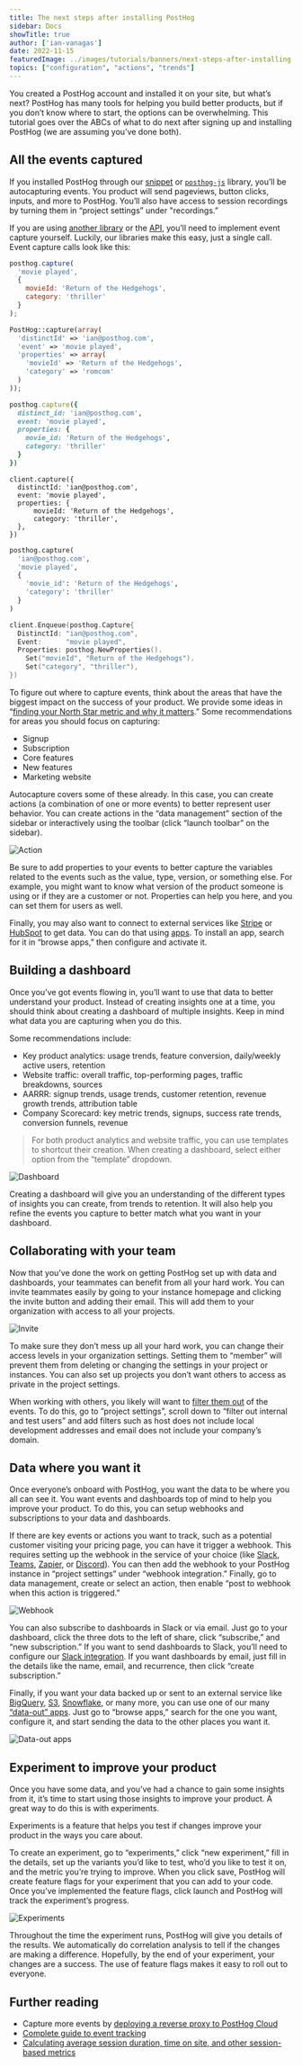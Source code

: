 ```yaml
---
title: The next steps after installing PostHog
sidebar: Docs
showTitle: true
author: ['ian-vanagas']
date: 2022-11-15
featuredImage: ../images/tutorials/banners/next-steps-after-installing.png
topics: ["configuration", "actions", "trends"]
---
```


You created a PostHog account and installed it on your site, but what’s next? PostHog has many tools for helping you build better products, but if you don’t know where to start, the options can be overwhelming. This tutorial goes over the ABCs of what to do next after signing up and installing PostHog (we are assuming you’ve done both).

## All the events captured

If you installed PostHog through our [snippet](/docs/integrate#snippet) or [`posthog-js`](/docs/integrate/client/js) library, you’ll be autocapturing events. You product will send pageviews, button clicks, inputs, and more to PostHog. You’ll also have access to session recordings by turning them in “project settings” under "recordings.”

If you are using [another library](/docs/integrate#libraries) or the [API](/docs/api), you’ll need to implement event capture yourself. Luckily, our libraries make this easy, just a single call. Event capture calls look like this:

<MultiLanguage>

```js
posthog.capture(
  'movie played', 
  { 
    movieId: 'Return of the Hedgehogs', 
    category: 'thriller' 
  }
);
```

```php
PostHog::capture(array(
  'distinctId' => 'ian@posthog.com',
  'event' => 'movie played',
  'properties' => array(
    'movieId' => 'Return of the Hedgehogs',
    'category' => 'romcom'
  )
));
```

```ruby
posthog.capture({
  distinct_id: 'ian@posthog.com',
  event: 'movie played',
  properties: {
    movie_id: 'Return of the Hedgehogs',
    category: 'thriller'
  }
})
```

```node
client.capture({
  distinctId: 'ian@posthog.com',
  event: 'movie played',
  properties: {
      movieId: 'Return of the Hedgehogs',
      category: 'thriller',
  },
})
```

```python
posthog.capture(
  'ian@posthog.com', 
  'movie played', 
  {
    'movie_id': 'Return of the Hedgehogs',
    'category': 'thriller'
  }
)
```

```go
client.Enqueue(posthog.Capture{
  DistinctId: "ian@posthog.com",
  Event:      "movie played",
  Properties: posthog.NewProperties().
    Set("movieId", "Return of the Hedgehogs").
    Set("category", "thriller"),
})
```

</MultiLanguage>

To figure out where to capture events, think about the areas that have the biggest impact on the success of your product. We provide some ideas in “[finding your North Star metric and why it matters](/blog/north-star-metrics).” Some recommendations for areas you should focus on capturing:

- Signup
- Subscription
- Core features
- New features
- Marketing website

Autocapture covers some of these already. In this case, you can create actions (a combination of one or more events) to better represent user behavior. You can create actions in the “data management” section of the sidebar or interactively using the toolbar (click “launch toolbar” on the sidebar).

![Action](../images/tutorials/next-steps-after-installing/action.png)

Be sure to add properties to your events to better capture the variables related to the events such as the value, type, version, or something else. For example, you might want to know what version of the product someone is using or if they are a customer or not. Properties can help you here, and you can set them for users as well. 

Finally, you may also want to connect to external services like [Stripe](/tutorials/stripe-payment-data) or [HubSpot](/apps/hubspot-connector) to get data. You can do that using [apps](/apps). To install an app, search for it in “browse apps,” then configure and activate it.

## Building a dashboard

Once you’ve got events flowing in, you’ll want to use that data to better understand your product. Instead of creating insights one at a time, you should think about creating a dashboard of multiple insights. Keep in mind what data you are capturing when you do this.

Some recommendations include:

- Key product analytics: usage trends, feature conversion, daily/weekly active users, retention
- Website traffic: overall traffic, top-performing pages, traffic breakdowns, sources
- AARRR: signup trends, usage trends, customer retention, revenue growth trends, attribution table
- Company Scorecard: key metric trends, signups, success rate trends, conversion funnels, revenue

> For both product analytics and website traffic, you can use templates to shortcut their creation. When creating a dashboard, select either option from the “template” dropdown.

![Dashboard](../images/tutorials/next-steps-after-installing/dashboard.png)

Creating a dashboard will give you an understanding of the different types of insights you can create, from trends to retention. It will also help you refine the events you capture to better match what you want in your dashboard.

## Collaborating with your team

Now that you’ve done the work on getting PostHog set up with data and dashboards, your teammates can benefit from all your hard work. You can invite teammates easily by going to your instance homepage and clicking the invite button and adding their email. This will add them to your organization with access to all your projects.

![Invite](../images/tutorials/next-steps-after-installing/invite.png)

To make sure they don’t mess up all your hard work, you can change their access levels in your organization settings. Setting them to “member” will prevent them from deleting or changing the settings in your project or instances. You can also set up projects you don’t want others to access as private in the project settings. 

When working with others, you likely will want to [filter them out](/tutorials/filter-internal-users) of the events. To do this, go to ”project settings”, scroll down to “filter out internal and test users”  and add filters such as host does not include local development addresses and email does not include your company’s domain.

## Data where you want it

Once everyone’s onboard with PostHog, you want the data to be where you all can see it. You want events and dashboards top of mind to help you improve your product. To do this, you can setup webhooks and subscriptions to your data and dashboards. 

If there are key events or actions you want to track, such as a potential customer visiting your pricing page, you can have it trigger a webhook. This requires setting up the webhook in the service of your choice (like [Slack](/docs/integrate/webhooks/slack), [Teams](/docs/integrate/webhooks/microsoft-teams), [Zapier](/tutorials/how-to-connect-posthog-and-notion-with-zapier), or [Discord](/docs/integrate/webhooks/discord)). You can then add the webhook to your PostHog instance in “project settings” under “webhook integration.” Finally, go to data management, create or select an action, then enable “post to webhook when this action is triggered.”

![Webhook](../images/tutorials/next-steps-after-installing/hook.png)

You can also subscribe to dashboards in Slack or via email. Just go to your dashboard, click the three dots to the left of share, click “subscribe,” and “new subscription.” If you want to send dashboards to Slack, you’ll need to configure our [Slack integration](/docs/integrate/third-party/slack). If you want dashboards by email, just fill in the details like the name, email, and recurrence, then click “create subscription.” 

Finally, if you want your data backed up or sent to an external service like [BigQuery](/apps/bigquery-export), [S3](/apps/s3-export), [Snowflake](/apps/snowflake-export), or many more, you can use one of our many [“data-out” apps](/apps). Just go to “browse apps,” search for the one you want, configure it, and start sending the data to the other places you want it.

![Data-out apps](../images/tutorials/next-steps-after-installing/apps.png)

## Experiment to improve your product

Once you have some data, and you’ve had a chance to gain some insights from it, it’s time to start using those insights to improve your product. A great way to do this is with experiments.

Experiments is a feature that helps you test if changes improve your product in the ways you care about.

To create an experiment, go to “experiments,” click “new experiment,” fill in the details, set up the variants you’d like to test, who’d you like to test it on, and the metric you’re trying to improve. When you click save, PostHog will create feature flags for your experiment that you can add to your code. Once you’ve implemented the feature flags, click launch and PostHog will track the experiment’s progress.

![Experiments](../images/tutorials/next-steps-after-installing/experiment.png)

Throughout the time the experiment runs, PostHog will give you details of the results. We automatically do correlation analysis to tell if the changes are making a difference. Hopefully, by the end of your experiment, your changes are a success. The use of feature flags makes it easy to roll out to everyone. 

## Further reading

- Capture more events by [deploying a reverse proxy to PostHog Cloud](/docs/integrate/proxy)
- [Complete guide to event tracking](/tutorials/event-tracking-guide)
- [Calculating average session duration, time on site, and other session-based metrics](/tutorials/session-metrics)